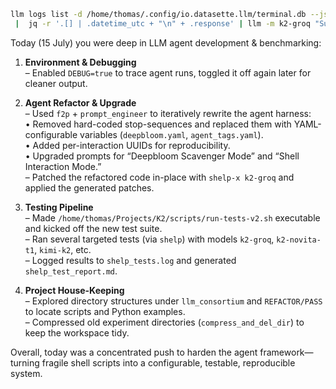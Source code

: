 ```sh
llm logs list -d /home/thomas/.config/io.datasette.llm/terminal.db --json \
 |  jq -r '.[] | .datetime_utc + "\n" + .response' | llm -m k2-groq "Summarise todays activity."
```
Today (15 July) you were deep in LLM agent development & benchmarking:
1. **Environment & Debugging**  
   – Enabled `DEBUG=true` to trace agent runs, toggled it off again later for cleaner output.

2. **Agent Refactor & Upgrade**  
   – Used `f2p` + `prompt_engineer` to iteratively rewrite the agent harness:  
   • Removed hard-coded stop-sequences and replaced them with YAML-configurable variables (`deepbloom.yaml`, `agent_tags.yaml`).  
   • Added per-interaction UUIDs for reproducibility.  
   • Upgraded prompts for “Deepbloom Scavenger Mode” and “Shell Interaction Mode.”  
   – Patched the refactored code in-place with `shelp-x k2-groq` and applied the generated patches.

3. **Testing Pipeline**  
   – Made `/home/thomas/Projects/K2/scripts/run-tests-v2.sh` executable and kicked off the new test suite.  
   – Ran several targeted tests (via `shelp`) with models `k2-groq`, `k2-novita-t1`, `kimi-k2`, etc.  
   – Logged results to `shelp_tests.log` and generated `shelp_test_report.md`.

4. **Project House-Keeping**  
   – Explored directory structures under `llm_consortium` and `REFACTOR/PASS` to locate scripts and Python examples.  
   – Compressed old experiment directories (`compress_and_del_dir`) to keep the workspace tidy.

Overall, today was a concentrated push to harden the agent framework—turning fragile shell scripts into a configurable, testable, reproducible system.
